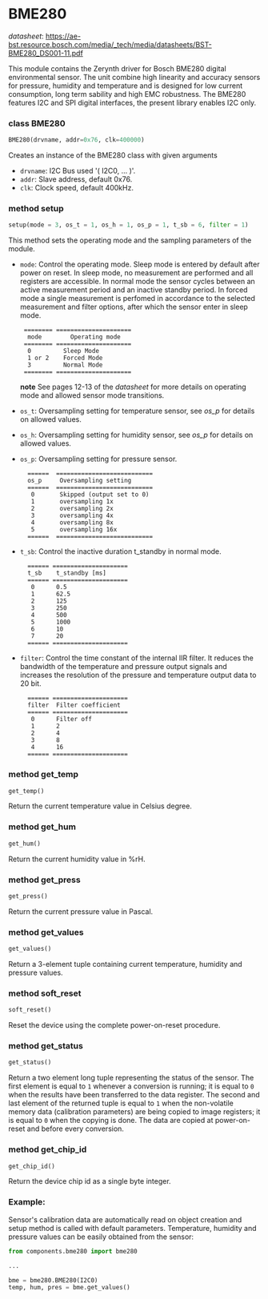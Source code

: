 # BME280

_datasheet_: <https://ae-bst.resource.bosch.com/media/_tech/media/datasheets/BST-BME280_DS001-11.pdf>

This module contains the Zerynth driver for Bosch BME280 digital environmental sensor. The unit combine high linearity and accuracy sensors for pressure,
humidity and temperature and is designed for low current consumption, long term sability and high EMC robustness. The BME280 features I2C and SPI digital
interfaces, the present library enables I2C only.

### class BME280
```python
BME280(drvname, addr=0x76, clk=400000)
```
Creates an instance of the BME280 class with given arguments
* `drvname`: I2C Bus used '( I2C0, ... )'.
* `addr`: Slave address, default 0x76.
* `clk`: Clock speed, default 400kHz.

### method setup
```python
setup(mode = 3, os_t = 1, os_h = 1, os_p = 1, t_sb = 6, filter = 1)
```
This method sets the operating mode and the sampling parameters of the module.

* `mode`: Control the operating mode. Sleep mode is entered by default after power on reset. In sleep mode, no measurement are performed and all registers are accessible. In normal mode the sensor cycles between an active measurement period and an inactive standby period. In forced mode a single measurement is perfomed in accordance to the selected measurement and filter options, after which the sensor enter in sleep mode.

       ======== =====================
        mode        Operating mode
       ======== =====================
        0         Sleep Mode
        1 or 2    Forced Mode
        3         Normal Mode
       ======== =====================
        
   **note**
See pages 12-13 of the _datasheet_ for more details on operating mode and allowed sensor mode transitions.
        
  
* `os_t`: Oversampling setting for temperature sensor, see *os_p* for details on allowed values.
        
* `os_h`: Oversampling setting for humidity sensor, see *os_p* for details on allowed values.
        
* `os_p`: Oversampling setting for pressure sensor.
        
        ======  ===========================
        os_p     Oversampling setting
        ======  ===========================
         0       Skipped (output set to 0)
         1       oversampling 1x
         2       oversampling 2x
         3       oversampling 4x
         4       oversampling 8x
         5       oversampling 16x
        ======  ===========================
        
* `t_sb`: Control the inactive duration t_standby in normal mode.
        
        ====== =====================
        t_sb    t_standby [ms]
        ====== =====================
         0      0.5
         1      62.5
         2      125
         3      250
         4      500
         5      1000
         6      10
         7      20
        ====== =====================
        
* `filter`: Control the time constant of the internal IIR filter. It reduces the bandwidth of the temperature and pressure output signals and increases the resolution of the pressure and temperature output data to 20 bit.
        
        ====== =====================
        filter  Filter coefficient
        ====== =====================
         0      Filter off
         1      2
         2      4
         3      8
         4      16
        ====== =====================

### method get_temp
```python
get_temp()
```
Return the current temperature value in Celsius degree.

### method get_hum
```python
get_hum()
```
Return the current humidity value in %rH.

### method get_press
```python
get_press()
```
Return the current pressure value in Pascal.

### method get_values
```python
get_values()
```
Return a 3-element tuple containing current temperature, humidity and pressure values.

### method soft_reset
```python
soft_reset()
```
Reset the device using the complete power-on-reset procedure.

### method get_status
```python
get_status()
```
Return a two element long tuple representing the status of the sensor. The first element is equal to ``1`` whenever a conversion is running; it is equal to ``0`` when the results have been transferred to the data register. The second and last element of the returned tuple is equal to ``1`` when the non-volatile memory data (calibration parameters) are being copied to image registers; it is equal to ``0`` when the copying is done. The data are copied at power-on-reset and before every conversion.

### method get_chip_id
```python
get_chip_id()
```
Return the device chip id as a single byte integer.

### Example:
Sensor's calibration data are automatically read on object creation and setup method is called with default parameters. Temperature, humidity and pressure values can be easily obtained from the sensor:
```python
from components.bme280 import bme280

...

bme = bme280.BME280(I2C0)
temp, hum, pres = bme.get_values()
```
       

